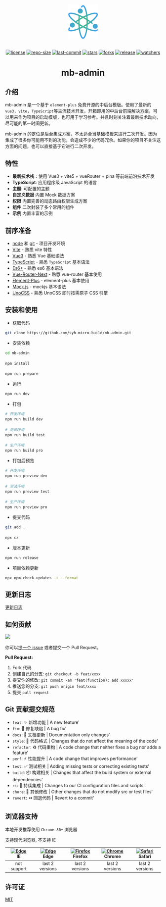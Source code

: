 <div align="center"> <a href="https://github.com/syh-micro-build/mb-admin"> <img width="100" src="./public/logo.png"> </a> <br> <br>

[![license](https://img.shields.io/github/license/syh-micro-build/mb-admin.svg)](LICENSE) [![repo-size](https://img.shields.io/github/repo-size/syh-micro-build/mb-admin.svg)](repo-size) [![last-commit](https://img.shields.io/github/last-commit/syh-micro-build/mb-admin.svg)](last-commit) [![stars](https://img.shields.io/github/stars/syh-micro-build/mb-admin.svg)](stars) [![forks](https://img.shields.io/github/forks/syh-micro-build/mb-admin.svg)](forks) [![release](https://img.shields.io/github/release/syh-micro-build/mb-admin.svg)](release) [![watchers](https://img.shields.io/github/watchers/syh-micro-build/mb-admin.svg)](watchers)

<h1>mb-admin</h1>
</div>

## 介绍

mb-admin 是一个基于 `element-plus` 免费开源的中后台模版。使用了最新的`vue3`，`vite`，`TypeScript`等主流技术开发，开箱即用的中后台前端解决方案，可以用来作为项目的启动模版，也可用于学习参考。并且时刻关注着最新技术动向，尽可能的第一时间更新。

mb-admin 的定位是后台集成方案，不太适合当基础模板来进行二次开发。因为集成了很多你可能用不到的功能，会造成不少的代码冗余。如果你的项目不关注这方面的问题，也可以直接基于它进行二次开发。

## 特性

- **最新技术栈**：使用 Vue3 + vite5 + vueRouter + pina 等前端前沿技术开发
- **TypeScript**: 应用程序级 JavaScript 的语言
- **主题**: 可配置的主题
- **自定义数据** 内置 Mock 数据方案
- **权限** 内置完善的动态路由权限生成方案
- **组件** 二次封装了多个常用的组件
- **示例** 内置丰富的示例

## 前序准备

- [node](http://nodejs.org/) 和 [git](https://git-scm.com/) - 项目开发环境
- [Vite](https://vitejs.dev/) - 熟悉 vite 特性
- [Vue3](https://v3.vuejs.org/) - 熟悉 Vue 基础语法
- [TypeScript](https://www.typescriptlang.org/) - 熟悉 `TypeScript` 基本语法
- [Es6+](http://es6.ruanyifeng.com/) - 熟悉 es6 基本语法
- [Vue-Router-Next](https://next.router.vuejs.org/) - 熟悉 vue-router 基本使用
- [Element-Plus](https://element-plus.org/) - element-plus 基本使用
- [Mock.js](https://github.com/nuysoft/Mock) - mockjs 基本语法
- [UnoCSS](https://unocss.dev/) - 熟悉 UnoCSS 即时按需原子 CSS 引擎

## 安装和使用

- 获取代码

```bash
git clone https://github.com/syh-micro-build/mb-admin.git
```

- 安装依赖

```bash
cd mb-admin

npm install

npm run prepare
```

- 运行

```bash
npm run dev
```

- 打包

```bash
# 开发环境
npm run build dev

# 测试环境
npm run build test

# 生产环境
npm run build pro
```

- 打包后预览

```bash
# 开发环境
npm run preview dev

# 测试环境
npm run preview test

# 生产环境
npm run preview pro
```

- 提交代码

```bash
git add .

npx cz
```

- 版本更新

```bash
npm run release
```

- 项目依赖更新

```bash
npx npm-check-updates -i --format
```

## 更新日志

[更新日志](./CHANGELOG.md)

## 如何贡献

<a href="https://github.com/syh-micro-build/mb-admin/graphs/contributors">
  <img src="https://contrib.rocks/image?repo=syh-micro-build/mb-admin" />
</a>

你可以[提一个 issue](https://github.com/syh-micro-build/mb-admin/issues/new) 或者提交一个 Pull Request。

**Pull Request:**

1. Fork 代码
2. 创建自己的分支: `git checkout -b feat/xxxx`
3. 提交你的修改: `git commit -am 'feat(function): add xxxxx'`
4. 推送您的分支: `git push origin feat/xxxx`
5. 提交 `pull request`

## Git 贡献提交规范

- `feat`: ✨ 新增功能 | A new feature'
- `fix`: 🐛 修复缺陷 | A bug fix'
- `docs`: 📝 文档更新 | Documentation only changes'
- `style`: 💄 代码格式 | Changes that do not affect the meaning of the code'
- `refactor`: ♻️ 代码重构 | A code change that neither fixes a bug nor adds a feature'
- `perf`: ⚡️ 性能提升 | A code change that improves performance'
- `test`: ✅ 测试相关 | Adding missing tests or correcting existing tests'
- `build`: 📦️ 构建相关 | Changes that affect the build system or external dependencies'
- `ci`: 🎡 持续集成 | Changes to our CI configuration files and scripts'
- `chore`: 🔨 其他修改 | Other changes that do not modify src or test files'
- `revert`: ⏪️ 回退代码 | Revert to a commit'

## 浏览器支持

本地开发推荐使用 `Chrome 80+` 浏览器

支持现代浏览器, 不支持 IE

| [<img src="https://raw.githubusercontent.com/alrra/browser-logos/master/src/archive/internet-explorer_9-11/internet-explorer_9-11_48x48.png" alt=" Edge" width="24px" height="24px" />](http://godban.github.io/browsers-support-badges/)</br>IE | [<img src="https://raw.githubusercontent.com/alrra/browser-logos/master/src/edge/edge_48x48.png" alt=" Edge" width="24px" height="24px" />](http://godban.github.io/browsers-support-badges/)</br>Edge | [<img src="https://raw.githubusercontent.com/alrra/browser-logos/master/src/firefox/firefox_48x48.png" alt="Firefox" width="24px" height="24px" />](http://godban.github.io/browsers-support-badges/)</br>Firefox | [<img src="https://raw.githubusercontent.com/alrra/browser-logos/master/src/chrome/chrome_48x48.png" alt="Chrome" width="24px" height="24px" />](http://godban.github.io/browsers-support-badges/)</br>Chrome | [<img src="https://raw.githubusercontent.com/alrra/browser-logos/master/src/safari/safari_48x48.png" alt="Safari" width="24px" height="24px" />](http://godban.github.io/browsers-support-badges/)</br>Safari |
| :-: | :-: | :-: | :-: | :-: |
| not support | last 2 versions | last 2 versions | last 2 versions | last 2 versions |

## 许可证

[MIT](./LICENSE)